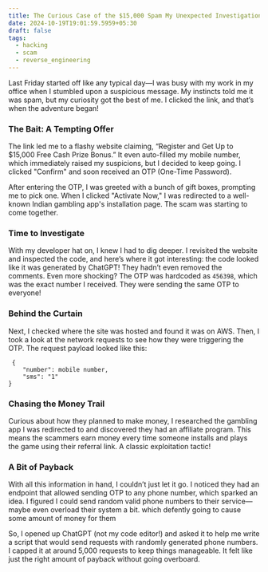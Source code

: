 ```yaml
---
title: The Curious Case of the $15,000 Spam My Unexpected Investigation
date: 2024-10-19T19:01:59.5959+05:30
draft: false
tags:
  - hacking
  - scam
  - reverse_engineering
---
```

Last Friday started off like any typical day—I was busy with my work in my office when I stumbled upon a suspicious message. My instincts told me it was spam, but my curiosity got the best of me. I clicked the link, and that’s when the adventure began!

### The Bait: A Tempting Offer

The link led me to a flashy website claiming, “Register and Get Up to $15,000 Free Cash Prize Bonus.” It even auto-filled my mobile number, which immediately raised my suspicions, but I decided to keep going. I clicked "Confirm" and soon received an OTP (One-Time Password).

After entering the OTP, I was greeted with a bunch of gift boxes, prompting me to pick one. When I clicked "Activate Now," I was redirected to a well-known Indian gambling app's installation page. The scam was starting to come together.

### Time to Investigate

With my developer hat on, I knew I had to dig deeper. I revisited the website and inspected the code, and here’s where it got interesting: the code looked like it was generated by ChatGPT! They hadn’t even removed the comments. Even more shocking? The OTP was hardcoded as `456398`, which was the exact number I received. They were sending the same OTP to everyone!

### Behind the Curtain

Next, I checked where the site was hosted and found it was on AWS. Then, I took a look at the network requests to see how they were triggering the OTP. The request payload looked like this:

```
 {
	"number": mobile number,
	"sms": "1"
}
```


### Chasing the Money Trail

Curious about how they planned to make money, I researched the gambling app I was redirected to and discovered they had an affiliate program. This means the scammers earn money every time someone installs and plays the game using their referral link. A classic exploitation tactic!

### A Bit of Payback

With all this information in hand, I couldn’t just let it go. I noticed they had an endpoint that allowed sending OTP to any phone number, which sparked an idea. I figured I could send random valid phone numbers to their service—maybe even overload their system a bit. which defently going to cause some amount of money for them

So, I opened up ChatGPT (not my code editor!) and asked it to help me write a script that would send requests with randomly generated phone numbers. I capped it at around 5,000 requests to keep things manageable. It felt like just the right amount of payback without going overboard.





